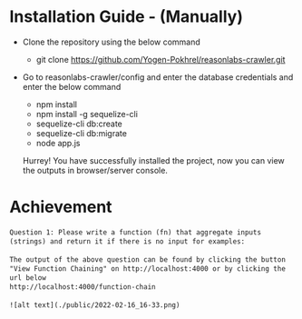 # Installation Guide - (Manually)
    
- Clone the repository using the below command
    - git clone https://github.com/Yogen-Pokhrel/reasonlabs-crawler.git

    
- Go to reasonlabs-crawler/config and enter the database credentials and enter the below command
    - npm install
    - npm install -g sequelize-cli
    - sequelize-cli db:create
    - sequelize-cli db:migrate
    - node app.js

    Hurrey! You have successfully installed the project, now you can view the outputs in browser/server console.

# Achievement

    Question 1: Please write a function (fn) that aggregate inputs (strings) and return it if there is no input for examples: 
    
    The output of the above question can be found by clicking the button "View Function Chaining" on http://localhost:4000 or by clicking the url below
    http://localhost:4000/function-chain

    ![alt text](./public/2022-02-16_16-33.png)


    